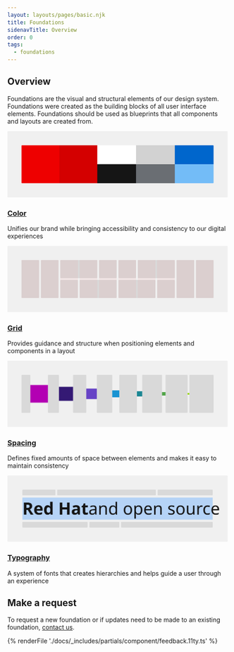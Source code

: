 ```yaml
---
layout: layouts/pages/basic.njk
title: Foundations
sidenavTitle: Overview
order: 0
tags:
  - foundations
---
```


<link rel="stylesheet"
      href="/assets/packages/@rhds/elements/elements/rh-tile/rh-tile-lightdom.css"
      data-helmet>

<script type="module" data-helmet>
  import '@rhds/elements/rh-tile/rh-tile.js';
</script>


<style data-helmet>
  rh-tile img[slot="image"] {
    height: auto;
  }
</style>

<section aria-labelledby="overview">

  ## Overview

  Foundations are the visual and structural elements of our design system.
  Foundations were created as the building blocks of all user interface elements.
  Foundations should be used as blueprints that all components and layouts are
  created from.

  <div class="grid sm-two-columns">
    <rh-tile>
      <img alt="Color"
           src="/assets/foundations/color.svg"
           slot="image"
           width="500"
           height="150">
      <h3 slot="headline"><a href="../foundations/color">Color</a></h3>
      <p>Unifies our brand while bringing accessibility and consistency to our digital experiences</p>
    </rh-tile>
    <rh-tile>
      <img alt="Grid"
           src="/assets/foundations/grid.svg"
           slot="image"
           width="500"
           height="150">
      <h3 slot="headline"><a href="../foundations/grid">Grid</a></h3>
      <p>Provides guidance and structure when positioning elements and components in a layout</p>
    </rh-tile>
    <rh-tile>
      <img alt="Spacing"
           src="/assets/foundations/spacing.svg"
           slot="image"
           width="500"
           height="150">
      <h3 slot="headline"><a href="../foundations/spacing">Spacing</a></h3>
      <p>Defines fixed amounts of space between elements and makes it easy to maintain consistency</p>
    </rh-tile>
    <rh-tile>
      <img alt="Typography"
           src="/assets/foundations/typography.svg"
           slot="image"
           width="500"
           height="150">
      <h3 slot="headline"><a href="../foundations/typography">Typography</a></h3>
      <p>A system of fonts that creates hierarchies and helps guide a user through an experience</p>
    </rh-tile>
  </div>
</section>

## Make a request

To request a new foundation or if updates need to be made to an existing
foundation, [contact us](mailto:digital-design-system@redhat.com).

{% renderFile './docs/_includes/partials/component/feedback.11ty.ts' %}
